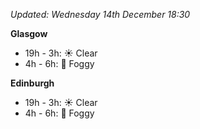 *Updated: Wednesday 14th December 18:30*

**Glasgow**

* 19h - 3h: :sunny: Clear
* 4h - 6h: :foggy: Foggy

**Edinburgh**

* 19h - 3h: :sunny: Clear
* 4h - 6h: :foggy: Foggy
